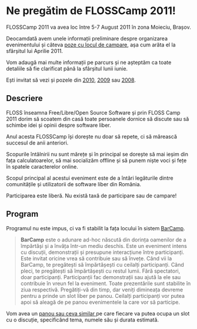 Ne pregătim de FLOSSCamp 2011! 
==============================

FLOSSCamp 2011 va avea loc între 5-7 August 2011 în zona Moieciu, Brașov.

Deocamdată avem unele informații preliminare despre organizarea evenimentului
și câteva [poze cu locul de campare](poze), așa cum arăta el la
sfârșitul lui Aprilie 2011.

Vom adaugă mai multe informații pe parcurs și ne așteptăm ca toate detaliile
să fie clarificat până la sfârșitul lunii iunie.

Ești invitat să vezi și pozele din [2010](../2010/poze/index.php),
[2009](../2009/poze/index.php) sau [2008](../2008/poze/index.php).


Descriere
---------

FLOSS înseamna Free/Libre/Open Source Software și prin FLOSS Camp 2011 dorim
să scoatem din casă toate persoanele dornice să discute sau să schimbe idei
și opinii despre software liber.

Anul acesta FLOSSCamp își dorește nu doar să repete, ci să mărească
succesul de anii anteriori.

Scopurile întâlnirii nu sunt mărețe și în principal se dorește să mai ieșim
din fața calculatoarelor, să mai socializăm offline și să punem niște voci și
fețe în spatele caracterelor online.

Scopul principal al acestui eveniment este de a întări legăturile dintre
comunitățile și utilizatorii de software liber din România.

Participarea este liberă. Nu există taxă de participare sau de campare!


Program
-------

Programul nu este impus, ci va fi stabilit la fața locului în sistem
[BarCamp](http://en.wikipedia.org/wiki/BarCamp).

> <b>BarCamp</b> este o adunare ad-hoc născută din dorința oamenilor de a
> împărtăși și a învăța într-un mediu deschis.
> Este un eveniment intens cu discuții, demonstrații și presupune interacțiune
> între participanți.
> Este invitat oricine vrea să contribuie sau să învețe.
> Când vii la BarCamp, te pregătești să împărtășești cu ceilalți participanți.
> Când pleci, te pregătești să împărtășești cu restul lumii.
> Fără spectatori, doar participanți.
> Participanții fac demonstrații sau ajută la ele sau contribuie în vreun fel
> la eveniment.
> Toate prezentările sunt stabilite în ziua respectivă.
> Pregătiți-vă din timp, dar veniți dimineața devreme pentru a prinde un slot
> liber pe panou.
> Ceilalți participanți vor putea apoi să aleagă de pe panou evenimentele la
> care vor să participe.

Vom avea un
[panou sau ceva similar
](http://fedora.nicubunu.ro/photos/fudcon2008brno/day2/039-img_4289.jpg)
pe care fiecare va putea ocupa un slot cu o discuție, specificând tema,
numele său și durata estimată.
